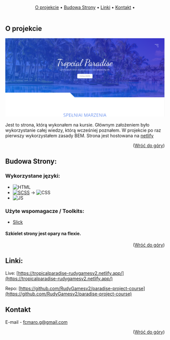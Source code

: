 <a name="readme-top"></a>

<!-- TABLE OF CONTENTS -->
<div align="center">
  <a href="#o-projekcie">O projekcie</a> •
  <a href="#budowa-strony">Budowa Strony</a> •
  <a href="#linki">Linki</a> •
  <a href="#kontakt">Kontakt</a> •
</div>

<br>

<!-- ABOUT THE PROJECT -->
## O projekcie

![Site name screenshot][product-screenshot]

Jest to strona, którą wykonałem na kursie. Głównym założeniem było wykorzystanie całej wiedzy, którą wcześniej poznałem. 
W projekcie po raz pierwszy wykorzystałem zasady BEM.
Strona jest hostowana na [netlify](https://www.netlify.com/)

<p align="right">(<a href="#readme-top">Wróć do góry</a>)</p>


## Budowa Strony:
### Wykorzystane języki:

* ![HTML][HTML-img]
* [![SCSS][SCSS-img]][SCSS-url] -> ![CSS][CSS-img]
* ![JS][JS-img]

### Użyte wspomagacze / Toolkits:
* [Slick][Slick-url]
#### Szkielet strony jest opary na flexie.

<p align="right">(<a href="#readme-top">Wróć do góry</a>)</p>



<!-- Links -->
## Linki:

Live: [https://tropicalparadise-rudygamesv2.netlify.app/](https://tropicalparadise-rudygamesv2.netlify.app/)

Repo: [https://github.com/RudyGamesv2/paradise-project-course](https://github.com/RudyGamesv2/paradise-project-course)

<!-- CONTACT -->
## Kontakt

E-mail - [fcmaro.g@gmail.com](mailto:fcamaro.g@gmail.com)

<p align="right">(<a href="#readme-top">Wróć do góry</a>)</p>


<!-- LINKS-->

[SCSS-url]: https://sass-lang.com/documentation/syntax
[Slick-url]: https://kenwheeler.github.io/slick/

<!-- IMAGES -->
[product-screenshot]: img/img.png

[HTML-img]: https://img.shields.io/badge/-HTML-E34F26?logo=html5&logoColor=white
[SCSS-img]: https://img.shields.io/badge/-SCSS-CC6699?logo=sass&logoColor=white
[CSS-img]: https://img.shields.io/badge/-CSS-1572B6?logo=css3&logoColor=white
[JS-img]: https://img.shields.io/badge/-JS-F7DF1E?logo=javaScript&logoColor=white
